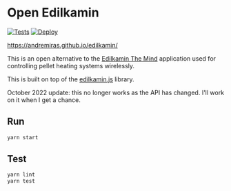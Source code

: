 # Open Edilkamin

[![Tests](https://github.com/AndreMiras/edilkamin/actions/workflows/tests.yml/badge.svg)](https://github.com/AndreMiras/edilkamin/actions/workflows/tests.yml)
[![Deploy](https://github.com/AndreMiras/edilkamin/workflows/Deploy/badge.svg)](https://github.com/AndreMiras/edilkamin/actions?query=workflow%3ADeploy)

<https://andremiras.github.io/edilkamin/>

This is an open alternative to the
[Edilkamin The Mind](https://play.google.com/store/apps/details?id=com.edilkamin.stufe) application
used for controlling pellet heating systems wirelessly.

This is built on top of the [edilkamin.js](https://github.com/AndreMiras/edilkamin.js) library.

October 2022 update: this no longer works as the API has changed.
I'll work on it when I get a chance.

## Run

```sh
yarn start
```

## Test

```sh
yarn lint
yarn test
```
